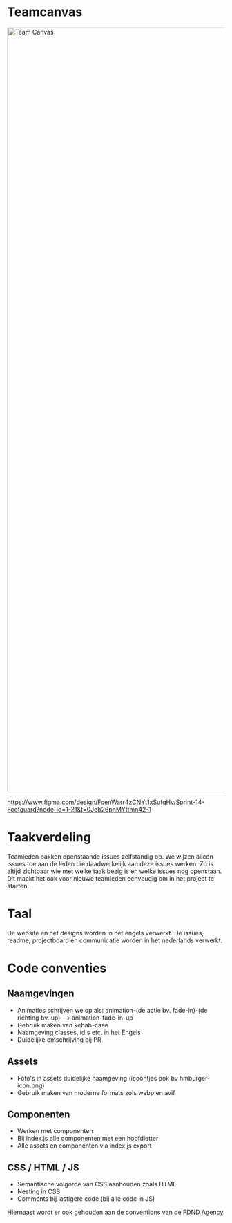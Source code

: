 # Teamcanvas 

<img width="2466" height="1770" alt="Team Canvas" src="https://github.com/user-attachments/assets/01159b9c-fb36-424b-8fce-1d462c16c8a5" />

https://www.figma.com/design/FcenWarr4zCNYt1xSufqHv/Sprint-14-Footguard?node-id=1-21&t=0Jeb26pnMYttmn42-1

# Taakverdeling
Teamleden pakken openstaande issues zelfstandig op. We wijzen alleen issues toe aan de leden die daadwerkelijk aan deze issues werken. Zo is altijd zichtbaar wie met welke taak bezig is en welke issues nog openstaan. Dit maakt het ook voor nieuwe teamleden eenvoudig om in het project te starten.

# Taal
De website en het designs worden in het engels verwerkt.
De issues, readme, projectboard en communicatie worden in het nederlands verwerkt.

# Code conventies


## Naamgevingen 
- Animaties schrijven we op als: animation-(de actie bv. fade-in)-(de richting bv. up) --> animation-fade-in-up
- Gebruik maken van kebab-case
- Naamgeving classes, id's etc. in het Engels
- Duidelijke omschrijving bij PR

## Assets
- Foto's in assets duidelijke naamgeving (icoontjes ook bv hmburger-icon.png)
- Gebruik maken van moderne formats zols webp en avif

## Componenten
- Werken met componenten
- Bij index.js alle componenten met een hoofdletter
- Alle assets en componenten via index.js export

## CSS / HTML / JS
- Semantische volgorde van CSS aanhouden zoals HTML
- Nesting in CSS
- Comments bij lastigere code (bij alle code in JS)



Hiernaast wordt er ook gehouden aan de conventions van de [FDND Agency](https://docs.fdnd.nl/conventies.html).



